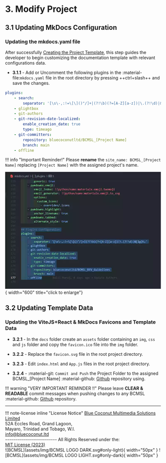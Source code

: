 ﻿# 3. Modify Project

## 3.1 Updating MkDocs Configuration

### **Updating the mkdocs.yaml file**

After successfully [Creating the Project Template](create.md), this step guides the developer to begin customizing the documentation template with relevant configurations data.

* **3.1.1** - Add or Uncomment the following plugins in the :material-file:`mkdocs.yaml` file in the root directory by pressing ++ctrl+slash++ and save the changes.

```yaml title="mkdocs.yaml" linenums="166"
plugins:
    - search:
        separator: '[\s\-,:!=\[\]()"/]+|(?!\b)(?=[A-Z][a-z])|\.(?!\d)|&[lg]t;'
    - glightbox
    - git-authors
    - git-revision-date-localized:
        enable_creation_date: true
        type: timeago
    - git-committers:
        repository: bluecoconutltd/BCMSL_[Project Name]
        branch: main
    - offline

```

!!! info "Important Reminder!"
    Please **rename** the `site_name: BCMSL_[Project Name]` replacing `[Project Name]` with the assigned project's name.
  
![Preview311](assets/img/screenshots/Preview311.webp){ width="600" title="click to enlarge"}

## 3.2 Updating Template Data

### **Updating the ViteJS+React & MkDocs Favicons and Template Data**

* **3.2.1** - In the `docs` folder create an `assets` folder containing an `img`, `css` and `js` folder and copy the `favicon.ico` file into the `img` folder.

* **3.2.2** - Replace the `favicon.svg` file in the root project directory.

* **3.2.3** - Edit `index.html` and `App.js` files in the root project directory.  

* **3.2.4** - :material-git: `Commit and Push` the Project Folder to the assigned BCMSL_[Project Name] :material-github: [Github](https://github.com/) repository using.

!!! warning "VERY IMPORTANT REMINDER !!"
    Please leave **CLEAR & READABLE** commit messages when pushing changes to any BCMSL :material-github: [Github](https://github.com/) repository.  

***
!!! note-license inline "License Notice"
    [Blue Coconut Multimedia Solutions Limited](https://bluecoconut.ltd)  
    52A Eccles Road, Grand Lagoon,  
    Mayaro, Trinidad and Tobago, W.I.  
    <info@bluecoconut.ltd>  
    --------------------------
    All Rights Reserved under the:  
    [MIT License (2023)](license.md)  
    ![BCMSL](assets/img/BCMSL LOGO DARK.svg#only-light){ width="50px" } ![BCMSL](assets/img/BCMSL LOGO LIGHT.svg#only-dark){ width="50px" }
